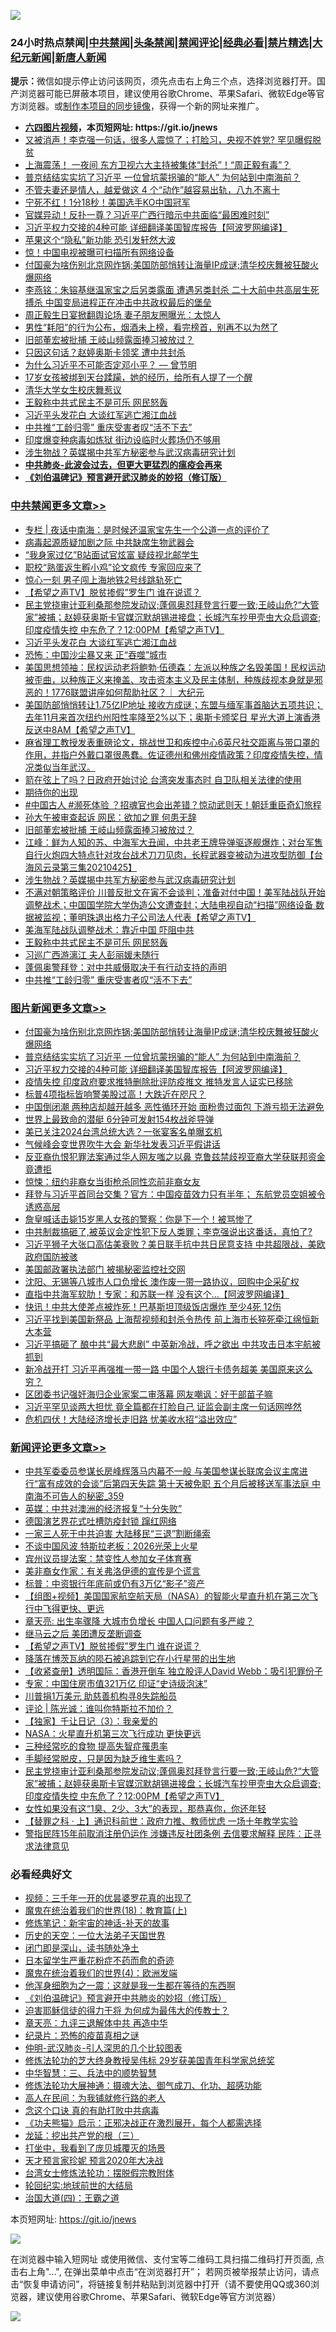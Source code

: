 ![](https://raw.githubusercontent.com/fqnews/bnews/master/64photo/fqnews-qr.jpg)

<div id="tt">
<h3>24小时热点禁闻|<a href="#%E4%B8%AD%E5%85%B1%E7%A6%81%E9%97%BB%E6%9B%B4%E5%A4%9A%E6%96%87%E7%AB%A0">中共禁闻</a>|<a href="#%E5%9B%BE%E7%89%87%E6%96%B0%E9%97%BB%E6%9B%B4%E5%A4%9A%E6%96%87%E7%AB%A0">头条禁闻</a>|<a href="#%E6%96%B0%E9%97%BB%E8%AF%84%E8%AE%BA%E6%9B%B4%E5%A4%9A%E6%96%87%E7%AB%A0">禁闻评论|<a href="#%E5%BF%85%E7%9C%8B%E7%BB%8F%E5%85%B8%E5%A5%BD%E6%96%87">经典必看|<a href="/video.md#%E7%A6%81%E7%89%87%E7%B2%BE%E9%80%89">禁片精选</a>|<a href="https://github.com/fqnews/djy/blob/master/gb/nf1351518.md#1">大纪元新闻</a>|<a href="https://github.com/fqnews/ntdtv/blob/master/gb/prog204.md#1">新唐人新闻</a></h3>
<div><b>提示：</b>微信如提示停止访问该网页，须先点击右上角三个点，选择浏览器打开。国产浏览器可能已屏蔽本项目，建议使用谷歌Chrome、苹果Safari、微软Edge等官方浏览器。或<a href="https://github.com/fqnews/bnews/blob/master/%E5%88%B6%E4%BD%9Cgit%E7%A6%81%E9%97%BB%E9%95%9C%E5%83%8F.md">制作本项目的同步镜像</a>，获得一个新的网址来推广。</div>
<ul>
<li><b><a href="http://d1.bdrive.tk/64.mp4" target="_blank">六四图片视频</a>，本页短网址: https://git.io/jnews</b></li>
<li><a href="/cnnews/20210426/1533770.md">又被消声！李克强一句话，很多人震惊了；打脸习，央视不姓党? 罕见曝假脱贫</a></li>
<li><a href="/comments/20210426/1533737.md">上海震荡！ 一夜间 东方卫视六大主持被集体“封杀”！“周正毅有毒”？</a></li>
<li><a href="/topimagenews/20210426/1533900.md">普京结结实实坑了习近平 一位曾坑蒙拐骗的“能人” 为何站到中南海前？</a></li>
<li><a href="/funmedia/20210426/1533741.md">不管夫妻还是情人，越爱做这 4 个“动作”越容易出轨，八九不离十</a></li>
<li><a href="/cnnews/20210426/1533816.md">宁死不红！1分18秒！美国选手KO中国冠军</a></li>
<li><a href="/comments/20210426/1533920.md">官媒异动！反扑一尊？习近平广西行暗示中共面临“最困难时刻”</a></li>
<li><a href="/topimagenews/20210426/1533897.md">习近平权力交接的4种可能 详细翻译美国智库报告【阿波罗网编译】</a></li>
<li><a href="/cnnews/20210426/1534082.md">苹果这个“隐私”新功能 恐引发轩然大波</a></li>
<li><a href="/cnnews/20210426/1533971.md">惊！中国电视被曝可扫描所有网络设备</a></li>
<li><a href="/topimagenews/20210426/1534079.md">付国豪为啥伤别北京网炸锅;美国防部悄转让海量IP成谜;清华校庆舞被狂酸火爆网络</a></li>
<li><a href="/comments/20210426/1534000.md">李燕铭：朱镕基继温家宝之后另类露面 遭遇另类封杀 二十大前中共高层生死搏杀 中国变局进程正在冲击中共政权最后的堡垒</a></li>
<li><a href="/yule/20210426/1534190.md">周正毅生日宴掀翻舆论场 妻子朋友圈曝光：太惊人</a></li>
<li><a href="/lifebaike/20210426/1533842.md">男性“耗阳”的行为公布，烟酒未上榜，看完榜首，别再不以为然了</a></li>
<li><a href="/cbnews/20210426/1533967.md">旧部董宏被批捕 王岐山频露面捧习被放过？</a></li>
<li><a href="/cnnews/20210426/1534203.md">只因这句话？赵婷奥斯卡领奖 遭中共封杀</a></li>
<li><a href="/comments/20210426/1533978.md">为什么习近平不可能否定邓小平？ — 曾节明</a></li>
<li><a href="/lifebaike/20210426/1533742.md">17岁女孩被绑到天台蹂躏，她的经历，给所有人提了一个醒</a></li>
<li><a href="/headline/20210426/1533739.md">清华大学女生校庆舞惹议</a></li>
<li><a href="/cbnews/20210426/1533884.md">王毅称中共式民主不是可乐 网民怒轰</a></li>
<li><a href="/cbnews/20210426/1534232.md">习近平头发花白 大谈红军逃亡湘江血战</a></li>
<li><a href="/cbnews/20210426/1533849.md">中共推“工龄归零” 重庆受害者叹“活不下去”</a></li>
<li><a href="/cbnews/20210426/1533743.md">印度爆变种病毒如炼狱 街边设临时火葬场仍不够用</a></li>
<li><a href="/cbnews/20210426/1533915.md">涉生物战？英媒揭中共军方秘密参与武汉病毒研究计划</a></li>
<li><b><a href="/comments/20200211/1275071.md" target="_blank">中共肺炎-此波会过去，但更大更猛烈的瘟疫会再来</a></b></li>
<li><b><a href="/comments/20200207/1272816.md" target="_blank">《刘伯温碑记》预言避开武汉肺炎的妙招（修订版）</a></b></li>
</ul>
</div>

<div class="catlist">
<h3><a href="/cbnews/" target="_blank">中共禁闻</a><span><a href="/cbnews/" target="_blank" rel="nofollow">更多文章>></a></span></h3>
<ul>
<li><a href="/cbnews/20210427/1534356.md" target="_blank">专栏 | 夜话中南海：是时候还温家宝先生一个公道一点的评价了</a></li>
<li><a href="/cbnews/20210427/1534345.md" target="_blank">病毒起源质疑加剧之际 中共缺席生物武器会</a></li>
<li><a href="/cbnews/20210427/1534344.md" target="_blank">“我身家过亿”B站面试官炫富 疑歧视北邮学生</a></li>
<li><a href="/cbnews/20210427/1534343.md" target="_blank">职校“熟蛋返生孵小鸡”论文疯传 专家回应来了</a></li>
<li><a href="/cbnews/20210427/1534332.md" target="_blank">惊心一刻 男子闯上海地铁2号线跳轨死亡</a></li>
<li><a href="/comments/20210427/1534329.md" target="_blank">【希望之声TV】脱贫掺假”罗生门 谁在说谎？</a></li>
<li><a href="/comments/20210427/1534269.md" target="_blank">民主党挠审计亚利桑那参院发动议;蓬佩奥怼拜登言行要一致;王岐山危?“大管家”被捕；赵婷获奥斯卡官媒沉默胡锡进接盘；长城汽车抄甲壳虫大众启调查;印度疫情失控 中东危了？12:00PM【希望之声TV】</a></li>
<li><a href="/cbnews/20210426/1534232.md" target="_blank">习近平头发花白 大谈红军逃亡湘江血战</a></li>
<li><a href="/cbnews/20210426/1534185.md" target="_blank">恐怖：中国沙尘暴又来 正“吞噬”城市</a></li>
<li><a href="/cbnews/20210426/1534154.md" target="_blank">美国思想领袖：民权运动老将鲍勃·伍德森：左派以种族之名毁美国！民权运动被歪曲，以种族正义来掩盖、攻击资本主义及民主体制，种族歧视本身就是邪恶的！1776联盟讲座如何帮助社区？｜ 大纪元</a></li>
<li><a href="/comments/20210426/1534128.md" target="_blank">美国防部悄悄转让1.75亿IP地址 接收方成谜；东盟与缅军事首脑达五项共识；去年11月来首次纽约州阳性率降至2%以下；奥斯卡颁奖日 星光大道上演香港反送中8AM【希望之声TV】</a></li>
<li><a href="/comments/20210426/1534117.md" target="_blank">麻省理工教授发表重磅论文，挑战世卫和疾控中心6英尺社交距离与带口罩的作用，并指户外戴口罩很愚蠢。佐证德州和佛州疫情政策？印度疫情失控，情况类似当年武汉。</a></li>
<li><a href="/cbnews/20210426/1534114.md" target="_blank">箭在弦上了吗？日政府开始讨论 台湾突发事态时 自卫队相关法律的使用</a></li>
<li><a href="/comments/20210426/1534112.md" target="_blank">期待你的出现</a></li>
<li><a href="/comments/20210426/1534047.md" target="_blank">#中国古人 #濒死体验 ？招魂官也会出差错？惊动武则天！朝廷重臣奇幻旅程</a></li>
<li><a href="/cbnews/20210426/1534041.md" target="_blank">孙大午被审查起诉 网民：欲加之罪 何患无辞</a></li>
<li><a href="/cbnews/20210426/1533967.md" target="_blank">旧部董宏被批捕 王岐山频露面捧习被放过？</a></li>
<li><a href="/cbnews/20210426/1533956.md" target="_blank">江峰：鲜为人知的苏、中海军大丑闻，中共老王牌导弹驱逐舰爆炸；对台军售自行火炮四大特点针对攻台战术刀刀见肉，长程武器变被动为进攻型防御【台海风云录第三集20210425】</a></li>
<li><a href="/cbnews/20210426/1533915.md" target="_blank">涉生物战？英媒揭中共军方秘密参与武汉病毒研究计划</a></li>
<li><a href="/comments/20210426/1533912.md" target="_blank">不满对朝策略评价 川普反批文在寅不会谈判；准备对付中国！美军陆战队开始调整战术；中国国学院大学伪造公文遭查封；大陆电视自动“扫描”网络设备 数据被监视；董明珠退出格力子公司法人代表【希望之声TV】</a></li>
<li><a href="/cbnews/20210426/1533901.md" target="_blank">美海军陆战队调整战术：靠近中国 吓阻中共</a></li>
<li><a href="/cbnews/20210426/1533884.md" target="_blank">王毅称中共式民主不是可乐 网民怒轰</a></li>
<li><a href="/cbnews/20210426/1533883.md" target="_blank">习巡广西游漓江 夫人彭丽媛未随行</a></li>
<li><a href="/cbnews/20210426/1533882.md" target="_blank">蓬佩奥警拜登：对中共威慑取决于有行动支持的声明</a></li>
<li><a href="/cbnews/20210426/1533849.md" target="_blank">中共推“工龄归零” 重庆受害者叹“活不下去”</a></li>

</ul>
</div>
<div class="catlist">
<h3><a href="/topimagenews/" target="_blank">图片新闻</a><span><a href="/topimagenews/" target="_blank" rel="nofollow">更多文章>></a></span></h3>
<ul>
<li><a href="/topimagenews/20210426/1534079.md" target="_blank">付国豪为啥伤别北京网炸锅;美国防部悄转让海量IP成谜;清华校庆舞被狂酸火爆网络</a></li>
<li><a href="/topimagenews/20210426/1533900.md" target="_blank">普京结结实实坑了习近平 一位曾坑蒙拐骗的“能人” 为何站到中南海前？</a></li>
<li><a href="/topimagenews/20210426/1533897.md" target="_blank">习近平权力交接的4种可能 详细翻译美国智库报告【阿波罗网编译】</a></li>
<li><a href="/topimagenews/20210426/1533645.md" target="_blank">疫情失控 印度政府要求推特删除批评防疫推文 推特发言人证实已移除</a></li>
<li><a href="/topimagenews/20210425/1533627.md" target="_blank">标普4项指标皆响警美股过高！大跌近在咫尺？</a></li>
<li><a href="/topimagenews/20210425/1533470.md" target="_blank">中国倒闭潮 两种店却越开越多 恶性循环开始 面粉贵过面包 下游亏损无法避免</a></li>
<li><a href="/topimagenews/20210425/1533462.md" target="_blank">世界上最致命的潜艇 6分钟可发射154枚战斧导弹</a></li>
<li><a href="/topimagenews/20210425/1533283.md" target="_blank">美已关注2024台湾总统大选？一张宴客名单曝玄机</a></li>
<li><a href="/topimagenews/20210425/1533227.md" target="_blank">气候峰会变世界吹牛大会 新华社发表习近平假讲话</a></li>
<li><a href="/topimagenews/20210425/1533171.md" target="_blank">反亚裔仇恨犯罪法案通过华人网友嗤之以鼻 克鲁兹禁歧视亚裔大学获联邦资金竟遭拒</a></li>
<li><a href="/topimagenews/20210423/1532370.md" target="_blank">惊悚：纽约非裔女当街枪杀同性恋前非裔女友</a></li>
<li><a href="/topimagenews/20210423/1532314.md" target="_blank">拜登与习近平首同台交集？官方：中国疫苗效力只有半年； 东航党员空姐被令诱惑高层</a></li>
<li><a href="/topimagenews/20210423/1532106.md" target="_blank">詹皇喊话击毙15岁黑人女孩的警察：你是下一个！被骂惨了</a></li>
<li><a href="/topimagenews/20210423/1532061.md" target="_blank">中共制裁搞砸了,被英议会定性犯下反人类罪；李克强说出这番话，真怕了?</a></li>
<li><a href="/topimagenews/20210423/1531789.md" target="_blank">习近平狮子大张口高估美衰败？美日联手抗中共日民意支持 中共超限战，美欧政府国防被骇</a></li>
<li><a href="/topimagenews/20210423/1531772.md" target="_blank">美国邮政署执法部门 被揭秘密监控社交网</a></li>
<li><a href="/topimagenews/20210422/1531590.md" target="_blank">沈阳、无锡等八城市人口负增长 澳作废一带一路协议，回购中企采矿权</a></li>
<li><a href="/topimagenews/20210422/1531480.md" target="_blank">直指中共海军软肋！专家：和苏联一样 没有这个&#8230;【阿波罗网编译】</a></li>
<li><a href="/topimagenews/20210422/1531203.md" target="_blank">快讯！中共大使差点被炸死！巴基斯坦顶级饭店爆炸 至少4死 12伤</a></li>
<li><a href="/topimagenews/20210422/1531149.md" target="_blank">习近平找到美国新祭品 上海帮视频和封杀令热传 前上海市长猝死牵江绵恒新大本营</a></li>
<li><a href="/topimagenews/20210422/1531040.md" target="_blank">习近平搞砸了 酿中共“最大悲剧” 中英新冷战，呼之欲出 中共攻击日本宇航被抓到</a></li>
<li><a href="/topimagenews/20210421/1530786.md" target="_blank">新冷战开打 习近平再强推一带一路 中国个人银行卡债务超美 美国原来这么穷？</a></li>
<li><a href="/topimagenews/20210421/1530649.md" target="_blank">区团委书记强奸海归企业家案二审落幕 网友嘲讽：好干部苗子嘛</a></li>
<li><a href="/topimagenews/20210421/1530628.md" target="_blank">习近平罕见谈两大担忧 竟全篇都在打脸自己 证监会副主席一句话网哗然</a></li>
<li><a href="/topimagenews/20210421/1530308.md" target="_blank">危机四伏！大陆经济增长走旧路 忧美收水招“溢出效应”</a></li>

</ul>
</div>
<div class="catlist">
<h3><a href="/comments/" target="_blank">新闻评论</a><span><a href="/comments/" target="_blank" rel="nofollow">更多文章>></a></span></h3>
<ul>
<li><a href="/comments/20210427/1534392.md" target="_blank">中共军委委员参谋长房峰辉落马内幕不一般 与美国参谋长联席会议主席进行“富有成效的会谈”后第四天失踪 第十天被免职 五个月后被移送军事法庭 中南海不可告人的秘密_359</a></li>
<li><a href="/comments/20210427/1534377.md" target="_blank">英媒：中共对澳洲的经济报复“十分失败”</a></li>
<li><a href="/comments/20210427/1534376.md" target="_blank">德国演艺界花式吐槽防疫封锁 蹿红网络</a></li>
<li><a href="/comments/20210427/1534359.md" target="_blank">一家三人死于中共迫害 大陆移民“三退”割断绳索</a></li>
<li><a href="/comments/20210427/1534358.md" target="_blank">不谈中国风波 特斯拉老板：2026光荣上火星</a></li>
<li><a href="/comments/20210427/1534342.md" target="_blank">宾州议员提法案：禁变性人参加女子体育赛</a></li>
<li><a href="/comments/20210427/1534341.md" target="_blank">美非裔女作家：有关弗洛伊德的宣传是个谎言</a></li>
<li><a href="/comments/20210427/1534340.md" target="_blank">标普：中资银行年底前或仍有3万亿“影子”资产</a></li>
<li><a href="/comments/20210427/1534339.md" target="_blank">【组图+视频】美国国家航空航天局（NASA）的智能火星直升机在第三次飞行中飞得更快、更远</a></li>
<li><a href="/comments/20210427/1534334.md" target="_blank">章天亮: 出生率骤降 大城市负增长 中国人口问题有多严峻？</a></li>
<li><a href="/comments/20210427/1534330.md" target="_blank">继马云之后 美团遭反垄断调查</a></li>
<li><a href="/comments/20210427/1534329.md" target="_blank">【希望之声TV】脱贫掺假”罗生门 谁在说谎？</a></li>
<li><a href="/comments/20210427/1534323.md" target="_blank">降落在博茨瓦纳的陨石被追踪到它在小行星带的出生地</a></li>
<li><a href="/comments/20210427/1534321.md" target="_blank">【收紧查册】透明国际：香港开倒车 独立股评人David Webb：吸引犯罪份子</a></li>
<li><a href="/comments/20210427/1534315.md" target="_blank">专家：中国住房市值321万亿 印证“史诗级泡沫”</a></li>
<li><a href="/comments/20210427/1534303.md" target="_blank">川普捐1万美元 助慈善机构寻8失踪船员</a></li>
<li><a href="/comments/20210427/1534297.md" target="_blank">评论 | 陈光诚：谁叫你特斯拉不加价？</a></li>
<li><a href="/comments/20210427/1534280.md" target="_blank">【独家】千让日记（3）：我亲爱的</a></li>
<li><a href="/comments/20210427/1534272.md" target="_blank">NASA：火星直升机第三次飞行成功 更快更远</a></li>
<li><a href="/comments/20210427/1534271.md" target="_blank">三种经常吃的食物 提高失智症罹患率</a></li>
<li><a href="/comments/20210427/1534270.md" target="_blank">手脚经常脱皮，只是因为缺乏维生素吗？</a></li>
<li><a href="/comments/20210427/1534269.md" target="_blank">民主党挠审计亚利桑那参院发动议;蓬佩奥怼拜登言行要一致;王岐山危?“大管家”被捕；赵婷获奥斯卡官媒沉默胡锡进接盘；长城汽车抄甲壳虫大众启调查;印度疫情失控 中东危了？12:00PM【希望之声TV】</a></li>
<li><a href="/comments/20210427/1534268.md" target="_blank">女性如果没有这“1臭、2少、3大”的表现，那恭喜你，你还年轻</a></li>
<li><a href="/comments/20210427/1534259.md" target="_blank">【替罪之科 · 上】通识科前世：政府力推、教师忧虑 一场十年教学实验</a></li>
<li><a href="/comments/20210427/1534257.md" target="_blank">警指民阵15年前取消注册仍运作 涉嫌违反社团条例 去信要求解释 民阵：正寻求法律意见</a></li>

</ul>
</div>

<div class="catlist">
<h3>必看经典好文</h3>
<ul>
<li><a href="/aomi/qiwen/20151223/484507.md" target="_blank">视频：三千年一开的优昙婆罗花真的出现了</a></li>
<li><a href="/topimagenews/20180701/965109.md" target="_blank">魔鬼在统治着我们的世界(18)：教育篇(上)</a></li>
<li><a href="/comments/20190418/1115565.md" target="_blank">修炼笔记：新宇宙的神话-补天的故事</a></li>
<li><a href="/tculture/20121025/73067.md" target="_blank">历史的天空：一位大法弟子天国世界</a></li>
<li><a href="/tculture/20200803/1373949.md" target="_blank">闭门即是深山，读书随处净土</a></li>
<li><a href="/comments/20210324/1511732.md" target="_blank">日本留学生严重花粉症不药而愈的奇迹</a></li>
<li><a href="/topimagenews/20180522/946266.md" target="_blank">魔鬼在统治着我们的世界(4)：欧洲发端</a></li>
<li><a href="/topimagenews/20210219/1489990.md" target="_blank">他浑身细胞为之一震：这就是我一生都在等待的东西啊</a></li>
<li><a href="/comments/20200207/1272816.md" target="_blank">《刘伯温碑记》预言避开中共肺炎的妙招（修订版）</a></li>
<li><a href="/comments/20200622/1346846.md" target="_blank">迫害耶稣信徒的得力干将  为何成为最伟大的传教士？</a></li>
<li><a href="/comments/20131119/1029445.md" target="_blank">章天亮：九评三退解体中共 再造中华</a></li>
<li><a href="/topimagenews/20180408/925060.md" target="_blank">纪录片：恐怖的疫苗真相之谜</a></li>
<li><a href="/comments/20200620/1347687.md" target="_blank">仲明-武汉肺炎-引人深思的几个比较图表</a></li>
<li><a href="/comments/20190517/1129285.md" target="_blank">修炼法轮功的芝大终身教授吴伟标 29岁获美国青年科学家总统奖</a></li>
<li><a href="/comments/20200605/783248.md" target="_blank">中华智慧：三、兵法中的顺势智慧</a></li>
<li><a href="/comments/20191203/1234383.md" target="_blank">修炼法轮功大展神通：摄魂大法、御气成刀、化功、超感功能</a></li>
<li><a href="/tculture/20121023/72121.md" target="_blank">高人在民间：为我铺就修行路的老人</a></li>
<li><a href="/comments/20200707/1357090.md" target="_blank">念这个口诀 真的有助打败中共病毒</a></li>
<li><a href="/comments/20200308/1290182.md" target="_blank">《功夫熊猫》启示：正邪决战正在激烈展开，每个人都需选择</a></li>
<li><a href="/comments/20200929/1405201.md" target="_blank">龙延：挖出共产党的根（三）</a></li>
<li><a href="/comments/20201015/1414242.md" target="_blank">打坐中，我看到了庞贝城覆灭的场景</a></li>
<li><a href="/topimagenews/20200513/1327828.md" target="_blank">天才预言家珍妮 预言2020年大决战</a></li>
<li><a href="/cbnews/20200610/1342772.md" target="_blank">台湾女士修炼法轮功：摆脱假宗教附体</a></li>
<li><a href="/comments/20200920/582873.md" target="_blank">轮回纪实:地球前世的大结局</a></li>
<li><a href="/cbnews/20180310/912637.md" target="_blank">治国大道(四)：王霸之道</a></li>

</ul>
</div>

本页短网址: https://git.io/jnews

![](https://raw.githubusercontent.com/fqnews/bnews/master/64photo/fqnews-qr.jpg)

在浏览器中输入短网址 或使用微信、支付宝等二维码工具扫描二维码打开页面, 点击右上角"...", 在弹出菜单中点击“在浏览器打开”； 若网页被举报禁止访问，请点击“恢复申请访问”，将链接复制并粘贴到浏览器中打开（请不要使用QQ或360浏览器，建议使用谷歌Chrome、苹果Safari、微软Edge等官方浏览器）

![](https://raw.githubusercontent.com/fqnews/bnews/master/64photo/wx.jpg)